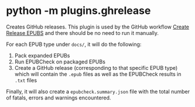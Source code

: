 # python -m plugins.ghrelease

Creates GitHub releases. This plugin is used by the GitHub workflow [Create Release EPUBS](https://github.com/jayruin/web-epubs/actions/workflows/release.yml) and there should be no need to run it manually.

For each EPUB type under `docs/`, it will do the following:
1. Pack expanded EPUBs
2. Run EPUBCheck on packaged EPUBs
3. Create a GitHub release (corresponding to that specific EPUB type) which will contain the `.epub` files as well as the EPUBCheck results in `.txt` files

Finally, it will also create a `epubcheck.summary.json` file with the total number of fatals, errors and warnings encountered.